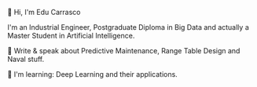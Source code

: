 👋 Hi, I'm Edu Carrasco

I'm an Industrial Engineer, Postgraduate Diploma in Big Data and actually a Master Student in Artificial Intelligence.

📝 Write & speak about Predictive Maintenance, Range Table Design and Naval stuff.

🌱 I'm learning: Deep Learning and their applications.
